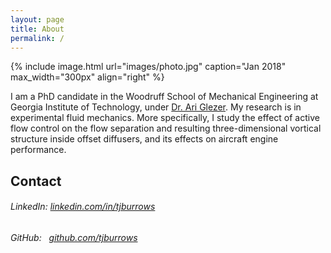 ```yaml
---
layout: page
title: About
permalink: /
---
```


{% include image.html url="images/photo.jpg" caption="Jan 2018" max_width="300px" align="right" %}

I am a PhD candidate in the Woodruff School of Mechanical Engineering at Georgia Institute of Technology, under [Dr. Ari Glezer](http://fmrl.gatech.edu).  My research is in experimental fluid mechanics.  More specifically, I study the effect of active flow control on the flow separation and resulting three-dimensional vortical structure inside offset diffusers, and its effects on aircraft engine performance.

## Contact
###### LinkedIn:&nbsp;[linkedin.com/in/tjburrows](https://www.linkedin.com/in/tjburrows)
###### GitHub:&nbsp;&nbsp;&nbsp;[github.com/tjburrows](https://www.github.com/tjburrows)
